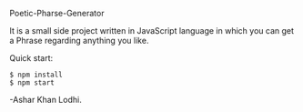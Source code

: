 Poetic-Pharse-Generator

  It is a small side project written in JavaScript language in which you can get a Phrase regarding anything you like.

Quick start:

```
$ npm install
$ npm start
````

-Ashar Khan Lodhi.
